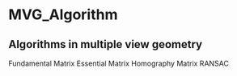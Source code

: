 # MVG_Algorithm
## Algorithms in multiple view geometry

Fundamental Matrix
Essential Matrix
Homography Matrix
RANSAC
